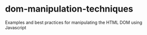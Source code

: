# dom-manipulation-techniques
Examples and best practices for manipulating the HTML DOM using Javascript

